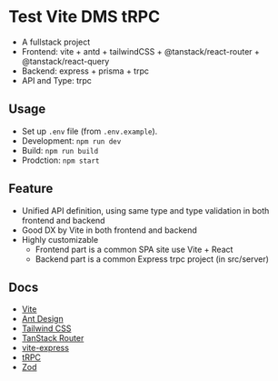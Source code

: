 # Test Vite DMS tRPC

- A fullstack project
- Frontend: vite + antd + tailwindCSS + @tanstack/react-router + @tanstack/react-query
- Backend: express + prisma + trpc
- API and Type: trpc

## Usage

- Set up `.env` file (from `.env.example`).
- Development: `npm run dev`
- Build: `npm run build`
- Prodction: `npm start`

## Feature

- Unified API definition, using same type and type validation in both frontend and backend
- Good DX by Vite in both frontend and backend
- Highly customizable
  - Frontend part is a common SPA site use Vite + React
  - Backend part is a common Express trpc project (in src/server)

## Docs

- [Vite](https://vitejs.dev/)
- [Ant Design](https://ant.design/)
- [Tailwind CSS](https://tailwindcss.com/)
- [TanStack Router](https://tanstack.com/router/latest)
- [vite-express](https://github.com/szymmis/vite-express)
- [tRPC](https://trpc.io/)
- [Zod](https://zod.dev/)
